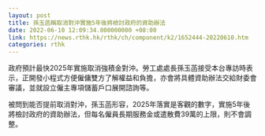 ```yaml
---
layout: post
title: 孫玉菡稱取消對沖實施5年後將檢討政府的資助辦法
date: 2022-06-10 12:09:34.000000000 +08:00
link: https://news.rthk.hk/rthk/ch/component/k2/1652444-20220610.htm
categories: rthk
---
```


政府預計最快2025年實施取消強積金對沖。勞工處處長孫玉菡接受本台專訪時表示，正開發小程式方便僱傭雙方了解權益和負擔，亦會將具體資助辦法交給財委會審議，並就設立僱主專項儲蓄戶口展開諮詢等。

被問到能否提前取消對沖，孫玉菡形容，2025年落實是客觀的數字，實施5年後將檢討政府的資助辦法，但每名僱員長期服務金或遣散費39萬的上限，則不會調整。
